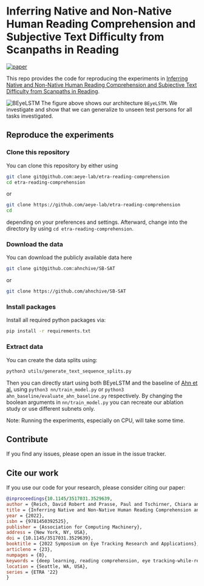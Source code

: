 Inferring Native and Non-Native Human Reading Comprehension and Subjective Text Difficulty from Scanpaths in Reading
====================================================================================================================
[![paper](https://img.shields.io/static/v1?label=paper&message=download%20link&color=brightgreen)](https://dl.acm.org/doi/abs/10.1145/3517031.3529639)

This repo provides the code for reproducing the experiments in [Inferring Native and Non-Native Human Reading Comprehension and Subjective Text Difficulty from Scanpaths in Reading](https://dl.acm.org/doi/abs/10.1145/3517031.3529639).

![BEyeLSTM](https://user-images.githubusercontent.com/43832476/171489683-332d88ba-45f7-4f68-86dd-8288f52bd34c.png)
The figure above shows our architecture `BEyeLSTM`.
We investigate and show that we can generalize to unseen test persons for all tasks investigated.

## Reproduce the experiments

### Clone this repository
You can clone this repository by either using
```bash
git clone git@github.com:aeye-lab/etra-reading-comprehension
cd etra-reading-comprehension
```
or
```bash
git clone https://github.com/aeye-lab/etra-reading-comprehension
cd
```
depending on your preferences and settings.
Afterward, change into the directory by using `cd etra-reading-comprehension`.

### Download the data
You can download the publicly available data here
```bash
git clone git@github.com:ahnchive/SB-SAT
```
or
```bash
git clone https://github.com/ahnchive/SB-SAT
```

### Install packages
Install all required python packages via:
```bash
pip install -r requirements.txt
```
### Extract data
You can create the data splits using:
```bash
python3 utils/generate_text_sequence_splits.py
```

Then you can directly start using both BEyeLSTM and the baseline of [Ahn et al.](https://dl.acm.org/doi/10.1145/3379156.3391335) using `python3 nn/train_model.py` or `python3 ahn_baseline/evaluate_ahn_baseline.py` respectively. By changing the boolean arguments in `nn/train_model.py` you can recreate our ablation study or use different subnets only.

Note: Running the experiments, especially on CPU, will take some time.

## Contribute
If you find any issues, please open an issue in the issue tracker.

## Cite our work
If you use our code for your research, please consider citing our paper:

```bibtex
@inproceedings{10.1145/3517031.3529639,
author = {Reich, David Robert and Prasse, Paul and Tschirner, Chiara and Haller, Patrick and Goldhammer, Frank and J\"{a}ger, Lena A.},
title = {Inferring Native and Non-Native Human Reading Comprehension and Subjective Text Difficulty from Scanpaths in Reading},
year = {2022},
isbn = {9781450392525},
publisher = {Association for Computing Machinery},
address = {New York, NY, USA},
doi = {10.1145/3517031.3529639},
booktitle = {2022 Symposium on Eye Tracking Research and Applications},
articleno = {23},
numpages = {8},
keywords = {deep learning, reading comprehension, eye tracking-while-reading},
location = {Seattle, WA, USA},
series = {ETRA '22}
}
```
